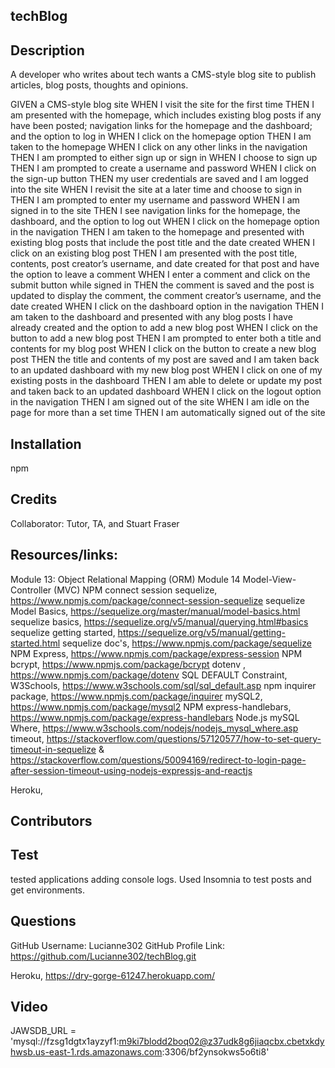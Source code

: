 ## techBlog

## Description
A developer who writes about tech wants a CMS-style blog site to publish articles, blog posts, thoughts and opinions.  

GIVEN a CMS-style blog site
WHEN I visit the site for the first time
THEN I am presented with the homepage, which includes existing blog posts if any have been posted; navigation links for the homepage and the dashboard; and the option to log in
WHEN I click on the homepage option
THEN I am taken to the homepage
WHEN I click on any other links in the navigation
THEN I am prompted to either sign up or sign in
WHEN I choose to sign up
THEN I am prompted to create a username and password
WHEN I click on the sign-up button
THEN my user credentials are saved and I am logged into the site
WHEN I revisit the site at a later time and choose to sign in
THEN I am prompted to enter my username and password
WHEN I am signed in to the site
THEN I see navigation links for the homepage, the dashboard, and the option to log out
WHEN I click on the homepage option in the navigation
THEN I am taken to the homepage and presented with existing blog posts that include the post title and the date created
WHEN I click on an existing blog post
THEN I am presented with the post title, contents, post creator’s username, and date created for that post and have the option to leave a comment
WHEN I enter a comment and click on the submit button while signed in
THEN the comment is saved and the post is updated to display the comment, the comment creator’s username, and the date created
WHEN I click on the dashboard option in the navigation
THEN I am taken to the dashboard and presented with any blog posts I have already created and the option to add a new blog post
WHEN I click on the button to add a new blog post
THEN I am prompted to enter both a title and contents for my blog post
WHEN I click on the button to create a new blog post
THEN the title and contents of my post are saved and I am taken back to an updated dashboard with my new blog post
WHEN I click on one of my existing posts in the dashboard
THEN I am able to delete or update my post and taken back to an updated dashboard
WHEN I click on the logout option in the navigation
THEN I am signed out of the site
WHEN I am idle on the page for more than a set time
THEN I am automatically signed out of the site 

## Installation
npm

## Credits
Collaborator: Tutor, TA, and Stuart Fraser

## Resources/links:
Module 13: Object Relational Mapping (ORM)
Module 14 Model-View-Controller (MVC) 
NPM connect session sequelize, https://www.npmjs.com/package/connect-session-sequelize
sequelize Model Basics, https://sequelize.org/master/manual/model-basics.html
sequelize basics, https://sequelize.org/v5/manual/querying.html#basics 
sequelize getting started, https://sequelize.org/v5/manual/getting-started.html 
sequelize doc's, https://www.npmjs.com/package/sequelize 
NPM Express, https://www.npmjs.com/package/express-session 
NPM bcrypt, https://www.npmjs.com/package/bcrypt 
dotenv , https://www.npmjs.com/package/dotenv 
SQL DEFAULT Constraint, W3Schools, https://www.w3schools.com/sql/sql_default.asp 
npm inquirer package, https://www.npmjs.com/package/inquirer 
mySQL2, https://www.npmjs.com/package/mysql2 
NPM express-handlebars, https://www.npmjs.com/package/express-handlebars 
Node.js mySQL Where, https://www.w3schools.com/nodejs/nodejs_mysql_where.asp
timeout, https://stackoverflow.com/questions/57120577/how-to-set-query-timeout-in-sequelize & https://stackoverflow.com/questions/50094169/redirect-to-login-page-after-session-timeout-using-nodejs-expressjs-and-reactjs 

Heroku, 


## Contributors


## Test
tested applications adding console logs. Used Insomnia to test posts and get environments.  

## Questions
GitHub Username: Lucianne302 
GitHub Profile Link: https://github.com/Lucianne302/techBlog.git

Heroku, https://dry-gorge-61247.herokuapp.com/  

## Video

JAWSDB_URL = 'mysql://fzsg1dgtx1ayzyf1:m9ki7blodd2boq02@z37udk8g6jiaqcbx.cbetxkdyhwsb.us-east-1.rds.amazonaws.com:3306/bf2ynsokws5o6ti8'
